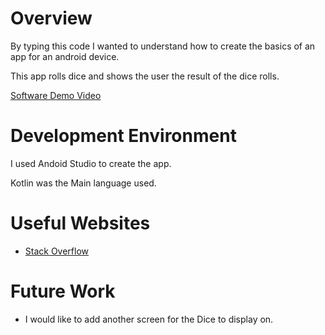 # Overview

By typing this code I wanted to understand how to create the basics of an app for an android device.

This app rolls dice and shows the user the result of the dice rolls.

[Software Demo Video](https://youtu.be/Gg2OIKmchS8)

# Development Environment

I used Andoid Studio to create the app.

Kotlin was the Main language used.

# Useful Websites

* [Stack Overflow](https://stackoverflow.com/questions/45685026/how-can-i-get-a-random-number-in-kotlin)

# Future Work

* I would like to add another screen for the Dice to display on.
